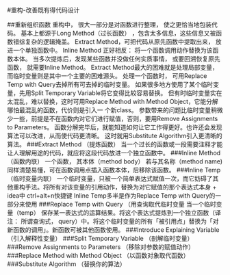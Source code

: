 #重构-改善既有得代码设计

##重新组织函数
    重构中， 很大一部分是对函数进行整理， 使之更恰当地包装代码。 基本上都源于Long Method（过长函数） ，包含太多信息，这些信息又被函数错综复杂的逻辑掩盖。
	Extract Method，可把代码从原先函数中提取出来， 放进一个单独函数中。 
	Inline Method 正好相反： 将一个函数调用动作替换为该函数本体。 当多次提炼后，发现某些函数并没做任何实质事情， 或要回溯恢复原先函数， 就需要Inline Method。
	Extract Method最大的困难就是处理局部变量，而临时变量则是其中一个主要的困难源头。 处理一个函数时， 可用Replace Temp with Query去掉所有可去掉的临时变量。 如果很多地方使用了某个临时变量，先用Split Temporary Variable将它变得比较容易替换。
	但有时临时变量实在太混乱，难以替换，这时可用Replace Method with Method Object，它能分解哪怕最混乱的函数，代价则是引入一 个新class。
	参数带来的问题比临时变量稍微少一些，前提是不在函数内对它们进行赋值，否则，要用Remove Assignments to Parameters。
    函数分解完毕后，就能知道如何让它工作得更好。也许还会发现算法可以改进，从而使代码更清晰。 这时就用Substitute Algorithm引入更清晰的算法。 
###Extract Method                                                                                        （提炼函数）
       当一个过长的函数或一段需要注释才能让人理解用途的代码，就应将这段代码放进一个独立函数中。
###Inline Method                                                                                          （函数内联）
    一个函数， 其本体（method body） 若与其名称（method name)同样清楚易懂，可在函数调用点插入函数本体，后移除该函数。
###Inline Temp                                                                                              （临时变量内联）
    一个临时变量，只被一个简单表达式赋值一次，而它妨碍了其他重构手法。将所有对该变量的引用动作，替换为对它赋值的那个表达式本身
    + idea中 ctrl+alt+n快捷键
    Inline Temp多半是作为Replace Temp with Query的一部分来使用
###Replace Temp with Query                                                                       （用查询取代临时变量
    当一个临时变量（temp） 保存某一表达式的运算结果。将这个表达式提炼到一个独立函数（译注： 所谓查询式， query）中。将这个临时变量的所有「被引用点」替换为「对新函数的调用」。新函数可被其他函数使用。
###Introduce Explaining Variable                                                                   （引入解释性变量）
###Split Temporary Variable                                                                          （剖解临时变量）
###Remove Assignments to Parameters                                                       （移除对参数的赋值动作）
###Replace Method with Method Object                                                      （以函数对象取代函数）
###Substitute Algorithm                                                                                 （替换你的算法）
